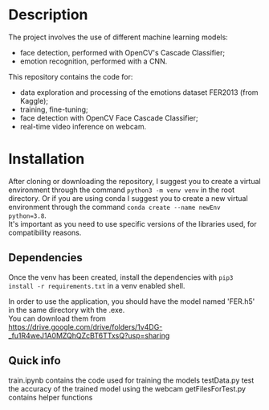 # Description
The project involves the use of different machine learning models:
- face detection, performed with OpenCV's Cascade Classifier;
- emotion recognition, performed with a CNN.

This repository contains the code for:
 * data exploration and processing of the emotions dataset FER2013 (from Kaggle); 
 * training, fine-tuning;
 * face detection with OpenCV Face Cascade Classifier;
 * real-time video inference on webcam.

# Installation
After cloning or downloading the repository, I suggest you to create a virtual environment through the command `python3 -m venv venv` in the root directory. 
Or if you are using conda I suggest you to create a new virtual environment through the command `conda create --name newEnv python=3.8`.  
It's important as you need to use specific versions of the libraries used, for compatibility reasons.

## Dependencies
Once the venv has been created, install the dependencies with `pip3 install -r requirements.txt` in a venv enabled shell. <br>

In order to use the application, you should have the model named 'FER.h5' in the same directory with the .exe. <br>
You can download them from https://drive.google.com/drive/folders/1v4DG-_fu1R4weJ1A0MZQhQZcBT6TTxsQ?usp=sharing

## Quick info
train.ipynb  contains the code used for training the models
testData.py test the accuracy of the trained model using the webcam
getFilesForTest.py contains helper functions